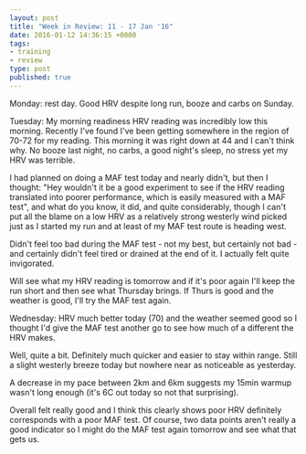 ```yaml
---
layout: post
title: "Week in Review: 11 - 17 Jan '16"
date: 2016-01-12 14:36:15 +0000
tags:
- training
- review
type: post
published: true
---
```


Monday: rest day. Good HRV despite long run, booze and carbs on Sunday.

Tuesday: My morning readiness HRV reading was incredibly low this morning.  Recently I've found I've been getting somewhere in the region of 70-72 for my reading.  This morning it was right down at 44 and I can't think why.  No booze last night, no carbs, a good night's sleep, no stress yet my HRV was terrible.

I had planned on doing a MAF test today and nearly didn't, but then I thought: "Hey wouldn't it be a good experiment to see if the HRV reading translated into poorer performance, which is easily measured with a MAF test", and what do you know, it did, and quite considerably, though I can't put all the blame on a low HRV as a relatively strong westerly wind picked just as I started my run and at least of my MAF test route is heading west.

Didn't feel too bad during the MAF test - not my best, but certainly not bad - and certainly didn't feel tired or drained at the end of it.  I actually felt quite invigorated.

Will see what my HRV reading is tomorrow and if it's poor again I'll keep the run short and then see what Thursday brings.  If Thurs is good and the weather is good, I'll try the MAF test again.

Wednesday: HRV much better today (70) and the weather seemed good so I thought I'd give the MAF test another go to see how much of a different the HRV makes.

Well, quite a bit. Definitely much quicker and easier to stay within range. Still a slight westerly breeze today but nowhere near as noticeable as yesterday.

A decrease in my pace between 2km and 6km suggests my 15min warmup wasn't long enough (it's 6C out today so not that surprising).

Overall felt really good and I think this clearly shows poor HRV definitely corresponds with a poor MAF test. Of course, two data points aren't really a good indicator so I might do the MAF test again tomorrow and see what that gets us.
